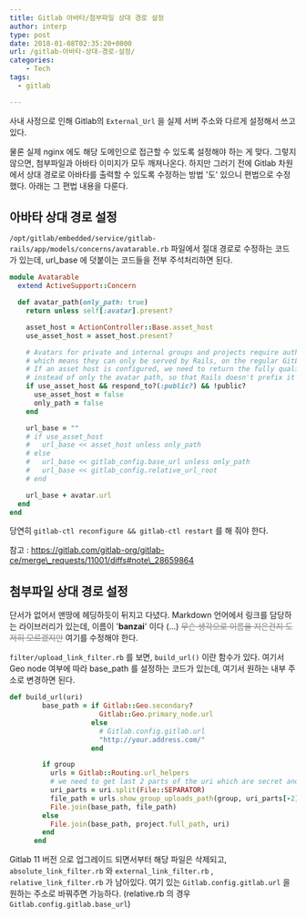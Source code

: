 ```yaml
---
title: Gitlab 아바타/첨부파일 상대 경로 설정
author: interp
type: post
date: 2018-01-08T02:35:20+0000
url: /gitlab-아바타-상대-경로-설정/
categories:
    - Tech
tags:
  - gitlab

---
```

사내 사정으로 인해 Gitlab의 `External_Url` 을 실제 서버 주소와 다르게 설정해서 쓰고 있다. 

물론 실제 nginx 에도 해당 도메인으로 접근할 수 있도록 설정해야 하는 게 맞다. 그렇지 않으면, 첨부파일과 아바타 이미지가 모두 깨져나온다. 하지만 그러기 전에 Gitlab 차원에서 상대 경로로 아바타를 출력할 수 있도록 수정하는 방법 '도' 있으니 편법으로 수정했다. 아래는 그 편법 내용을 다룬다.

## 아바타 상대 경로 설정

`/opt/gitlab/embedded/service/gitlab-rails/app/models/concerns/avatarable.rb` 파일에서 절대 경로로 수정하는 코드가 있는데, url_base 에 덧붙이는 코드들을 전부 주석처리하면 된다.

```ruby
module Avatarable
  extend ActiveSupport::Concern

  def avatar_path(only_path: true)
    return unless self[:avatar].present?

    asset_host = ActionController::Base.asset_host
    use_asset_host = asset_host.present?

    # Avatars for private and internal groups and projects require authentication to be viewed,
    # which means they can only be served by Rails, on the regular GitLab host.
    # If an asset host is configured, we need to return the fully qualified URL
    # instead of only the avatar path, so that Rails doesn't prefix it with the asset host.
    if use_asset_host && respond_to?(:public?) && !public?
      use_asset_host = false
      only_path = false
    end

    url_base = ""
    # if use_asset_host
    #   url_base << asset_host unless only_path
    # else
    #   url_base << gitlab_config.base_url unless only_path
    #   url_base << gitlab_config.relative_url_root
    # end

    url_base + avatar.url
  end
end
```

당연히 `gitlab-ctl reconfigure && gitlab-ctl restart` 를 해 줘야 한다.

참고 : https://gitlab.com/gitlab-org/gitlab-ce/merge\_requests/11001/diffs#note\_28659864

## 첨부파일 상대 경로 설정

단서가 없어서 맨땅에 헤딩하듯이 뒤지고 다녔다. Markdown 언어에서 링크를 담당하는 라이브러리가 있는데, 이름이 '**banzai**' 이다 (&#8230;) <span style="color: #808080;"><del>무슨 생각으로 이름을 지은건지 도저히 모르겠지만</del></span> 여기를 수정해야 한다.

`filter/upload_link_filter.rb` 를 보면, `build_url()` 이란 함수가 있다. 여기서 Geo node 여부에 따라 base_path 를 설정하는 코드가 있는데, 여기서 원하는 내부 주소로 변경하면 된다.

```ruby
def build_url(uri)
        base_path = if Gitlab::Geo.secondary?
                      Gitlab::Geo.primary_node.url
                    else
                      # Gitlab.config.gitlab.url
                      "http://your.address.com/"
                    end

        if group
          urls = Gitlab::Routing.url_helpers
          # we need to get last 2 parts of the uri which are secret and filename
          uri_parts = uri.split(File::SEPARATOR)
          file_path = urls.show_group_uploads_path(group, uri_parts[-2], uri_parts[-1])
          File.join(base_path, file_path)
        else
          File.join(base_path, project.full_path, uri)
        end
      end

```

Gitlab 11 버전 으로 업그레이드 되면서부터 해당 파일은 삭제되고, `absolute_link_filter.rb` 와 `external_link_filter.rb` , `relative_link_filter.rb` 가 남아있다. 여기 있는 `Gitlab.config.gitlab.url` 을 원하는 주소로 바꿔주면 가능하다. (relative.rb 의 경우 `Gitlab.config.gitlab.base_url`) 

